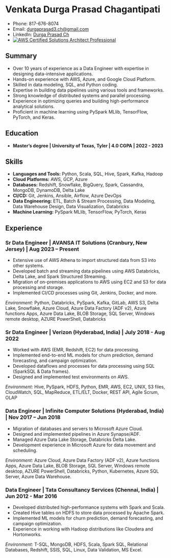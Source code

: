 # Venkata Durga Prasad Chagantipati

- Phone: 817-676-8074
- Email: durgaprasad3.ch@gmail.com
- LinkedIn: [Durga Prasad Ch](https://www.linkedin.com/in/vdurgaprasad/)
- [![AWS Certified Solutions Architect Professional](https://images.credly.com/size/110x110/images/6df37053-0c61-4434-aa27-92ede606c685/AWS-Certified-Solutions-Architect-Professional.png)](https://www.credly.com/badges/6df37053-0c61-4434-aa27-92ede606c685)

## Summary

- Over 10 years of experience as a Data Engineer with expertise in designing data-intensive applications.
- Hands-on experience with AWS, Azure, and Google Cloud Platform.
- Skilled in data modeling, SQL, and Python coding.
- Expertise in building data pipelines using various tools and frameworks.
- Strong knowledge of distributed systems and parallel processing.
- Experience in optimizing queries and building high-performance analytical solutions.
- Proficient in machine learning using PySpark MLlib, TensorFlow, PyTorch, and Keras.

## Education

- **Master’s degree | University of Texas, Tyler | 4.0 CGPA | 2022 - 2023**

## Skills

- **Languages and Tools:** Python, Scala, SQL, Hive, Spark, Kafka, Hadoop
- **Cloud Platforms:** AWS, GCP, Azure
- **Databases:** Redshift, Snowflake, BigQuery, Spark, Cassandra, MongoDB, DynamoDB, Delta Lake
- **CI/CD:** Git, Jenkins, Ansible, Airflow, Azure DevOps
- **Data Engineering:** ETL, Batch & Stream Processing, Data Modeling, Data Warehouse Design, Data Visualization, Databricks
- **Machine Learning:** PySpark MLlib, TensorFlow, PyTorch, Keras

## Experience

### Sr Data Engineer | AVANSA IT Solutions (Cranbury, New Jersey) | Aug 2023 – Present

- Extensive use of AWS Athena to import structured data from S3 into other systems.
- Developed batch and streaming data pipelines using AWS Databricks, Delta Lake, and Spark Structured Streaming.
- Migration of on-premises applications to AWS using EC2 and S3 for data processing and storage.
- Implemented CI/CD processes using Git, Jenkins, Docker, and more.

*Environment:* Python, Databricks, PySpark, Kafka, GitLab, AWS S3, Delta Lake, Snowflake, Azure Cloud, Azure Data Factory (ADF v2), Azure functions Apps, Azure Data Lake, BLOB Storage, SQL Server, Windows remote desktop, AZURE PowerShell, Databricks

### Sr Data Engineer | Verizon (Hyderabad, India) | July 2018 - Aug 2022

- Worked with AWS (EMR, Redshift, EC2) for data processing.
- Implemented end-to-end ML models for churn prediction, demand forecasting, and campaign optimization.
- Developed dataflows and processes for data processing using SQL (SparkSQL & Data frames).
- Designed and implemented test environments on AWS.

*Environment:* Hive, PySpark, HDFS, Python, EMR, AWS, EC2, UNIX, S3 files, CloudWatch, SQL, MapReduce, ETL/ELT, Docker, REST API, Agile Scrum, OLAP

### Data Engineer | Infinite Computer Solutions (Hyderabad, India) | Nov 2017 – Jun 2018

- Migration of databases and servers to Microsoft Azure Cloud.
- Designed and implemented pipelines in Azure Synapse/ADF.
- Managed Azure Data Lake Storage, Databricks Delta Lake.
- Development experience in Microsoft Azure for data movement and scheduling.

*Environment:* Azure Cloud, Azure Data Factory (ADF v2), Azure functions Apps, Azure Data Lake, BLOB Storage, SQL Server, Windows remote desktop, AZURE PowerShell, Databricks, Python, Kubernetes, Azure SQL Server, Azure Data Warehouse.

### Data Engineer | Tata Consultancy Services (Chennai, India) | Jun 2012 - Mar 2016

- Developed distributed high-performance systems with Spark and Scala.
- Created Hive tables on HDFS to store data processed by Apache Spark.
- Implemented ML models for churn prediction, demand forecasting, and campaign optimization.
- Experience in working with Hadoop distributions like Cloudera and Hortonworks.

*Environment:* T-SQL, MongoDB, HDFS, Scala, Spark SQL, Relational Databases, Redshift, SSIS, SQL, Linux, Data Validation, MS Excel.
